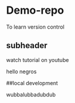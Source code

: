 # Demo-repo
To learn version control


## subheader

watch tutorial on youtube

hello negros

##local development

wubbalubbadubdub